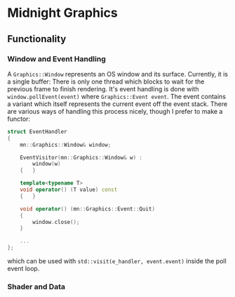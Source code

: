 # Midnight Graphics

## Functionality

### Window and Event Handling
A `Graphics::Window` represents an OS window and its surface. Currently, it is a single buffer: There is only one thread which blocks to wait for the previous frame to finish rendering. It's event handling is done with `window.pollEvent(event)` where `Graphics::Event event`. The event contains a variant which itself represents the current event off the event stack. There are various ways of handling this process nicely, though I prefer to make a functor:
```C++
struct EventHandler
{
    mn::Graphics::Window& window;

	EventVisitor(mn::Graphics::Window& w) :
		window(w)
	{	}

	template<typename T>
	void operator() (T value) const
	{	}

	void operator() (mn::Graphics::Event::Quit)
	{
		window.close();
	}

    ...
};
```
which can be used with `std::visit(e_handler, event.event)` inside the poll event loop.

### Shader and Data
